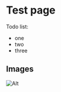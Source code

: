 # Test page

Todo list:

* one
* two
* three

## Images
![Alt](https://new-world-wobe.page4.com/alttaste_c1000_800.jpg)
